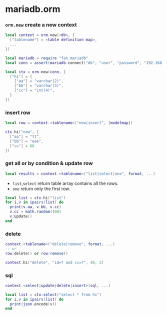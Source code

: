 mariadb.orm
===========

### `orm.new` create a new context
```lua
local context = orm.new(<db>, {
  ["tablename"] = <table definition map>,
  ...
})
```
```lua
local mariadb = require "fan.mariadb"
local conn = assert(mariadb.connect("db", "user", "password", "192.168.99.100", 3306))

local ctx = orm.new(conn, {
  ["hi"] = {
    ["aa"] = "varchar(2)",
    ["bb"] = "varchar(3)",
    ["cc"] = "int(4)",
  }
})
```

### insert row
```lua
local row = context.<tablename>("new|insert", {modelmap})
```
```lua
ctx.hi("new", {
  ["aa"] = "tt",
  ["bb"] = "eee",
  ["cc"] = 66
})
```

### get all or by condition & update row
```lua
local results = context.<tablename>("list|select|one", format, ...)
```
* `list`,`select` return table array contains all the rows.
* `one` return only the first row.

```lua
local list = ctx.hi("list")
for i,v in ipairs(list) do
  print(v.aa, v.bb, v.cc)
  v.cc = math.random(100)
  v:update()
end
```

### delete
```lua
context.<tablename>("delete|remove", format, ...)
-- or
row:delete() or row:remove()
```
```lua
context.hi("delete", "id=? and cc=?", 40, 2)
```

### sql
```lua
context.<select|update|delete|insert>(sql, ...)
```
```lua
local list = ctx:select("select * from hi")
for i,v in ipairs(list) do
  print(json.encode(v))
end
```
